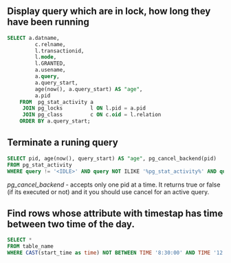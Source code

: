 ## Display query which are in lock, how long they have been running

```sql
SELECT a.datname,
         c.relname,
         l.transactionid,
         l.mode,
         l.GRANTED,
         a.usename,
         a.query, 
         a.query_start,
         age(now(), a.query_start) AS "age", 
         a.pid 
    FROM  pg_stat_activity a
     JOIN pg_locks         l ON l.pid = a.pid
     JOIN pg_class         c ON c.oid = l.relation
    ORDER BY a.query_start;
```

## Terminate a runing query

```sql
SELECT pid, age(now(), query_start) AS "age", pg_cancel_backend(pid)
FROM pg_stat_activity
WHERE query != '<IDLE>' AND query NOT ILIKE '%pg_stat_activity%' AND query ILIKE '%DELETE%';
```

*pg_cancel_backend* - accepts only one pid at a time. It returns true or false (if its executed or not) and it you should use
cancel for an active query.

## Find rows whose attribute with timestap has time between two time of the day.

```sql
SELECT *                                                                 )
FROM table_name
WHERE CAST(start_time as time) NOT BETWEEN TIME '8:30:00' AND TIME '12:30:00';
```
